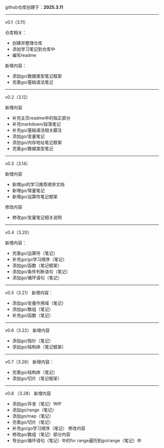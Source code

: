github仓库创建于：**2025.3.11**
***
v0.1（3.11）

仓库相关：
* 创建并整理仓库
* 添加学习笔记到仓库中
* 编写readme

新增内容：
* 添加go/数据类型笔记框架
* 完善go/基础语法笔记
***
v0.2（3.12）

新增内容
* 补充主页readme中的指正部分
* 补充markdown/段落笔记
* 补充go/基础语法相关脚注
* 添加go/变量笔记
* 添加go/内存地址笔记框架
* 完善go/数据类型笔记
***
v0.3（3.14）

新增内容
* 新增go的学习推荐顺序文档
* 新增go/常量笔记
* 新增go/运算符笔记框架

修改内容
* 修改go/变量笔记相关说明
***
v0.4（3.20）

新增内容：
* 完善go/运算符（笔记）
* 补充go/go学习顺序（笔记）
* 添加go/函数（笔记框架）
* 添加go/条件判断语句（笔记）
* 添加go/循环语句（笔记）
***
v0.5（3.21）
新增内容：
* 添加go/变量作用域（笔记）
* 添加go/数组（笔记）
* 补充go/函数（笔记）
***
v0.6（3.22）
新增内容
* 添加go/指针（笔记）
* 添加go/结构体（笔记框架）
***
v0.7（3.26）
新增内容：
* 完善go/结构体（笔记）
* 添加go/切片（笔记框架）
***
v0.8 （3.28）
新增内容
* 添加go/并发（笔记）WIP
* 添加go/range（笔记）
* 添加go/map（笔记）
* 完善go/切片（笔记）
* 补充go/go学习顺序（笔记）
修改内容
* 修改go/数组（笔记）部分内容
* 导出go/循环语句（笔记）中的for range遍历到go/range（笔记）中
